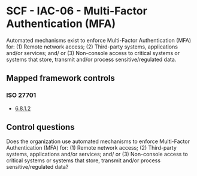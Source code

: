 # SCF - IAC-06 - Multi-Factor Authentication (MFA)
Automated mechanisms exist to enforce Multi-Factor Authentication (MFA) for:
(1) Remote network access; 
(2) Third-party systems, applications and/or services; and/ or
(3) Non-console access to critical systems or systems that store, transmit and/or process sensitive/regulated data.
## Mapped framework controls
### ISO 27701
- [6.8.1.2](../iso27701/6812.md)
  
## Control questions
Does the organization use automated mechanisms to enforce Multi-Factor Authentication (MFA) for:
 (1) Remote network access; 
 (2) Third-party systems, applications and/or services; and/ or
 (3) Non-console access to critical systems or systems that store, transmit and/or process sensitive/regulated data?
  